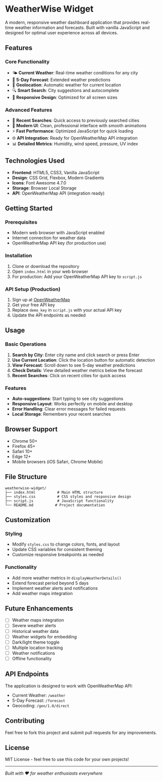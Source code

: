 # WeatherWise Widget

A modern, responsive weather dashboard application that provides real-time weather information and forecasts. Built with vanilla JavaScript and designed for optimal user experience across all devices.

## Features

### Core Functionality
- 🌤️ **Current Weather**: Real-time weather conditions for any city
- 📅 **5-Day Forecast**: Extended weather predictions
- 📍 **Geolocation**: Automatic weather for current location
- 🔍 **Smart Search**: City suggestions and autocomplete
- 📱 **Responsive Design**: Optimized for all screen sizes

### Advanced Features
- 💾 **Recent Searches**: Quick access to previously searched cities
- 🎨 **Modern UI**: Clean, professional interface with smooth animations
- ⚡ **Fast Performance**: Optimized JavaScript for quick loading
- 🌐 **API Integration**: Ready for OpenWeatherMap API integration
- 📊 **Detailed Metrics**: Humidity, wind speed, pressure, UV index

## Technologies Used

- **Frontend**: HTML5, CSS3, Vanilla JavaScript
- **Design**: CSS Grid, Flexbox, Modern Gradients
- **Icons**: Font Awesome 4.7.0
- **Storage**: Browser Local Storage
- **API**: OpenWeatherMap API (integration ready)

## Getting Started

### Prerequisites
- Modern web browser with JavaScript enabled
- Internet connection for weather data
- OpenWeatherMap API key (for production use)

### Installation
1. Clone or download the repository
2. Open `index.html` in your web browser
3. For production: Add your OpenWeatherMap API key to `script.js`

### API Setup (Production)
1. Sign up at [OpenWeatherMap](https://openweathermap.org/api)
2. Get your free API key
3. Replace `demo_key` in `script.js` with your actual API key
4. Update the API endpoints as needed

## Usage

### Basic Operations
1. **Search by City**: Enter city name and click search or press Enter
2. **Use Current Location**: Click the location button for automatic detection
3. **View Forecast**: Scroll down to see 5-day weather predictions
4. **Check Details**: View detailed weather metrics below the forecast
5. **Recent Searches**: Click on recent cities for quick access

### Features
- **Auto-suggestions**: Start typing to see city suggestions
- **Responsive Layout**: Works perfectly on mobile and desktop
- **Error Handling**: Clear error messages for failed requests
- **Local Storage**: Remembers your recent searches

## Browser Support

- Chrome 50+
- Firefox 45+
- Safari 10+
- Edge 12+
- Mobile browsers (iOS Safari, Chrome Mobile)

## File Structure

```
weatherwise-widget/
├── index.html          # Main HTML structure
├── styles.css          # CSS styles and responsive design
├── script.js           # JavaScript functionality
└── README.md          # Project documentation
```

## Customization

### Styling
- Modify `styles.css` to change colors, fonts, and layout
- Update CSS variables for consistent theming
- Customize responsive breakpoints as needed

### Functionality
- Add more weather metrics in `displayWeatherDetails()`
- Extend forecast period beyond 5 days
- Implement weather alerts and notifications
- Add weather maps integration

## Future Enhancements

- [ ] Weather maps integration
- [ ] Severe weather alerts
- [ ] Historical weather data
- [ ] Weather widgets for embedding
- [ ] Dark/light theme toggle
- [ ] Multiple location tracking
- [ ] Weather notifications
- [ ] Offline functionality

## API Endpoints

The application is designed to work with OpenWeatherMap API:
- Current Weather: `/weather`
- 5-Day Forecast: `/forecast`
- Geocoding: `/geo/1.0/direct`

## Contributing

Feel free to fork this project and submit pull requests for any improvements.

## License

MIT License - feel free to use this code for your own projects!

---

*Built with ❤️ for weather enthusiasts everywhere*
